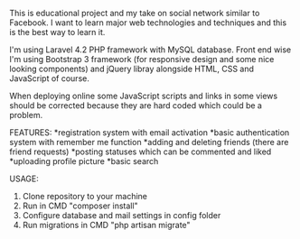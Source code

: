 This is educational project and my take on social network similar to Facebook.
I want to learn major web technologies and techniques and this is the best way to learn it.

I'm using Laravel 4.2 PHP framework with MySQL database.
Front end wise I'm using Bootstrap 3 framework (for responsive design and some nice looking components) and jQuery libray alongside HTML, CSS and JavaScript of course.

When deploying online some JavaScript scripts and links in some views should be corrected because they are hard coded which could be a problem.

FEATURES:
*registration system with email activation
*basic authentication system with remember me function
*adding and deleting friends (there are friend requests)
*posting statuses which can be commented and liked
*uploading profile picture
*basic search

USAGE:
1. Clone repository to your machine
2. Run in CMD "composer install"
3. Configure database and mail settings in config folder
4. Run migrations in CMD "php artisan migrate"
